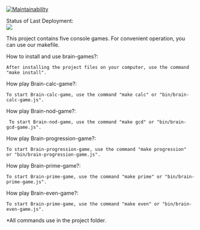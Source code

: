 [![Maintainability](https://api.codeclimate.com/v1/badges/b738643ac4d698aa6935/maintainability)](https://codeclimate.com/github/llss1989/frontend-project-lvl1/maintainability)

Status of Last Deployment:<br>
<img src="https://github.com/llss1989/frontend-project-lvl1/workflows/My-GitHubActions-Basics/badge.svg?branch=master"><br>

This project contains five console games.  For convenient operation, you can use our makefile.

How to install and use brain-games?:
    
    After installing the project files on your computer, use the command "make install".


How play Brain-calc-game?:
    
    To start Brain-calc-game, use the command "make calc" or "bin/brain-calc-game.js".


How play Brain-nod-game?:
    
     To start Brain-nod-game, use the command "make gcd" or "bin/brain-gcd-game.js".


How play Brain-progression-game?:
    
    To start Brain-progression-game, use the command "make progression"  or "bin/brain-progression-game.js".


How play Brain-prime-game?:
    
    To start Brain-prime-game, use the command "make prime" or "bin/brain-prime-game.js".

How play Brain-even-game?:
    
    To start Brain-prime-game, use the command "make even" or "bin/brain-even-game.js".


*All commands use in the project folder.

